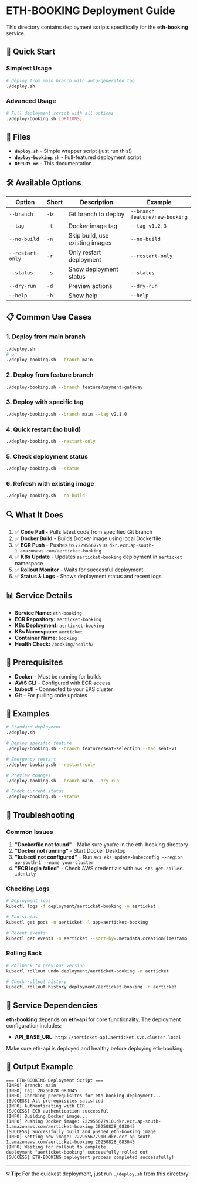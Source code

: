 # ETH-BOOKING Deployment Guide

This directory contains deployment scripts specifically for the **eth-booking** service.

## 🚀 Quick Start

### Simplest Usage
```bash
# Deploy from main branch with auto-generated tag
./deploy.sh
```

### Advanced Usage
```bash
# Full deployment script with all options
./deploy-booking.sh [OPTIONS]
```

## 📁 Files

- **`deploy.sh`** - Simple wrapper script (just run this!)
- **`deploy-booking.sh`** - Full-featured deployment script
- **`DEPLOY.md`** - This documentation

## 🛠️ Available Options

| Option | Short | Description | Example |
|--------|-------|-------------|---------|
| `--branch` | `-b` | Git branch to deploy | `--branch feature/new-booking` |
| `--tag` | `-t` | Docker image tag | `--tag v1.2.3` |
| `--no-build` | `-n` | Skip build, use existing images | `--no-build` |
| `--restart-only` | `-r` | Only restart deployment | `--restart-only` |
| `--status` | `-s` | Show deployment status | `--status` |
| `--dry-run` | `-d` | Preview actions | `--dry-run` |
| `--help` | `-h` | Show help | `--help` |

## 📋 Common Use Cases

### 1. Deploy from main branch
```bash
./deploy.sh
# or
./deploy-booking.sh --branch main
```

### 2. Deploy from feature branch
```bash
./deploy-booking.sh --branch feature/payment-gateway
```

### 3. Deploy with specific tag
```bash
./deploy-booking.sh --branch main --tag v2.1.0
```

### 4. Quick restart (no build)
```bash
./deploy-booking.sh --restart-only
```

### 5. Check deployment status
```bash
./deploy-booking.sh --status
```

### 6. Refresh with existing image
```bash
./deploy-booking.sh --no-build
```

## 🔍 What It Does

1. ✅ **Code Pull** - Pulls latest code from specified Git branch
2. ✅ **Docker Build** - Builds Docker image using local Dockerfile
3. ✅ **ECR Push** - Pushes to `722955677910.dkr.ecr.ap-south-1.amazonaws.com/aerticket-booking`
4. ✅ **K8s Update** - Updates `aerticket-booking` deployment in `aerticket` namespace
5. ✅ **Rollout Monitor** - Waits for successful deployment
6. ✅ **Status & Logs** - Shows deployment status and recent logs

## 📊 Service Details

- **Service Name:** `eth-booking`
- **ECR Repository:** `aerticket-booking`
- **K8s Deployment:** `aerticket-booking`
- **K8s Namespace:** `aerticket`
- **Container Name:** `booking`
- **Health Check:** `/booking/health/`

## 🔧 Prerequisites

- **Docker** - Must be running for builds
- **AWS CLI** - Configured with ECR access
- **kubectl** - Connected to your EKS cluster
- **Git** - For pulling code updates

## 🎯 Examples

```bash
# Standard deployment
./deploy.sh

# Deploy specific feature
./deploy-booking.sh --branch feature/seat-selection --tag seat-v1

# Emergency restart
./deploy-booking.sh --restart-only

# Preview changes
./deploy-booking.sh --branch main --dry-run

# Check current status
./deploy-booking.sh --status
```

## 🚨 Troubleshooting

### Common Issues

1. **"Dockerfile not found"** - Make sure you're in the eth-booking directory
2. **"Docker not running"** - Start Docker Desktop
3. **"kubectl not configured"** - Run `aws eks update-kubeconfig --region ap-south-1 --name your-cluster`
4. **"ECR login failed"** - Check AWS credentials with `aws sts get-caller-identity`

### Checking Logs

```bash
# Deployment logs
kubectl logs -f deployment/aerticket-booking -n aerticket

# Pod status
kubectl get pods -n aerticket -l app=aerticket-booking

# Recent events
kubectl get events -n aerticket --sort-by=.metadata.creationTimestamp
```

### Rolling Back

```bash
# Rollback to previous version
kubectl rollout undo deployment/aerticket-booking -n aerticket

# Check rollout history
kubectl rollout history deployment/aerticket-booking -n aerticket
```

## 🔗 Service Dependencies

**eth-booking** depends on **eth-api** for core functionality. The deployment configuration includes:
- **API_BASE_URL:** `http://aerticket-api.aerticket.svc.cluster.local`

Make sure eth-api is deployed and healthy before deploying eth-booking.

## 🎨 Output Example

```
=== ETH-BOOKING Deployment Script ===
[INFO] Branch: main
[INFO] Tag: 20250828_083045
[INFO] Checking prerequisites for eth-booking deployment...
[SUCCESS] All prerequisites satisfied
[INFO] Authenticating with ECR...
[SUCCESS] ECR authentication successful
[INFO] Building Docker image...
[INFO] Pushing Docker image: 722955677910.dkr.ecr.ap-south-1.amazonaws.com/aerticket-booking:20250828_083045
[SUCCESS] Successfully built and pushed eth-booking image
[INFO] Setting new image: 722955677910.dkr.ecr.ap-south-1.amazonaws.com/aerticket-booking:20250828_083045
[INFO] Waiting for rollout to complete...
deployment "aerticket-booking" successfully rolled out
[SUCCESS] ETH-BOOKING deployment process completed successfully!
```

---

**💡 Tip:** For the quickest deployment, just run `./deploy.sh` from this directory!
